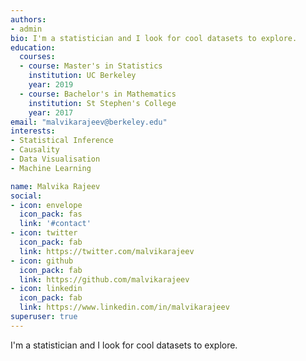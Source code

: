 ```yaml
---
authors:
- admin
bio: I'm a statistician and I look for cool datasets to explore.
education:
  courses:
  - course: Master's in Statistics
    institution: UC Berkeley
    year: 2019
  - course: Bachelor's in Mathematics
    institution: St Stephen's College
    year: 2017
email: "malvikarajeev@berkeley.edu"
interests:
- Statistical Inference
- Causality
- Data Visualisation
- Machine Learning

name: Malvika Rajeev
social:
- icon: envelope
  icon_pack: fas
  link: '#contact'
- icon: twitter
  icon_pack: fab
  link: https://twitter.com/malvikarajeev
- icon: github
  icon_pack: fab
  link: https://github.com/malvikarajeev
- icon: linkedin
  icon_pack: fab
  link: https://www.linkedin.com/in/malvikarajeev
superuser: true
---
```


I'm a statistician and I look for cool datasets to explore.